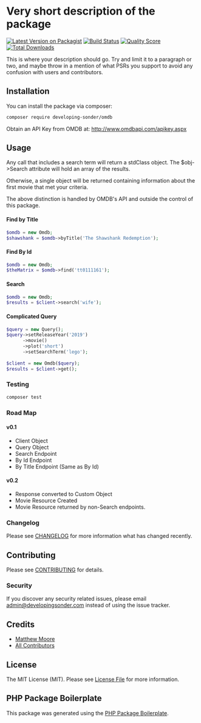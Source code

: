 # Very short description of the package

[![Latest Version on Packagist](https://img.shields.io/packagist/v/developing-sonder/omdb.svg?style=flat-square)](https://packagist.org/packages/developing-sonder/omdb)
[![Build Status](https://img.shields.io/travis/developing-sonder/omdb/master.svg?style=flat-square)](https://travis-ci.org/developing-sonder/omdb)
[![Quality Score](https://img.shields.io/scrutinizer/g/developing-sonder/omdb.svg?style=flat-square)](https://scrutinizer-ci.com/g/developing-sonder/omdb)
[![Total Downloads](https://img.shields.io/packagist/dt/developing-sonder/omdb.svg?style=flat-square)](https://packagist.org/packages/developing-sonder/omdb)

This is where your description should go. Try and limit it to a paragraph or two, and maybe throw in a mention of what PSRs you support to avoid any confusion with users and contributors.

## Installation

You can install the package via composer:

```bash
composer require developing-sonder/omdb
```

Obtain an API Key from OMDB at: http://www.omdbapi.com/apikey.aspx

## Usage
Any call that includes a search term will return a stdClass object. The $obj->Search attribute will hold an array of the results.

Otherwise, a single object will be returned containing information about the first movie that met your criteria.

The above distinction is handled by OMDB's API and outside the control of this package.

#### Find by Title
``` php
$omdb = new Omdb;
$shawshank = $omdb->byTitle('The Shawshank Redemption');
```

#### Find By Id
```php
$omdb = new Omdb;
$theMatrix = $omdb->find('tt0111161');

```
#### Search
```php
$omdb = new Omdb;
$results = $client->search('wife');
```

#### Complicated Query
```php
$query = new Query();
$query->setReleaseYear('2019')
      ->movie()
      ->plot('short')
      ->setSearchTerm('lego');
      
$client = new Omdb($query);
$results = $client->get();
```

### Testing

``` bash
composer test
```

### Road Map
#### v0.1
* Client Object 
* Query Object
* Search Endpoint
* By Id Endpoint
* By Title Endpoint (Same as By Id)

#### v0.2
* Response converted to Custom Object
* Movie Resource Created
* Movie Resource returned by non-Search endpoints. 

### Changelog

Please see [CHANGELOG](CHANGELOG.md) for more information what has changed recently.

## Contributing

Please see [CONTRIBUTING](CONTRIBUTING.md) for details.

### Security

If you discover any security related issues, please email admin@developingsonder.com instead of using the issue tracker.

## Credits

- [Matthew Moore](https://github.com/developing-sonder)
- [All Contributors](../../contributors)

## License

The MIT License (MIT). Please see [License File](LICENSE.md) for more information.

## PHP Package Boilerplate

This package was generated using the [PHP Package Boilerplate](https://laravelpackageboilerplate.com).